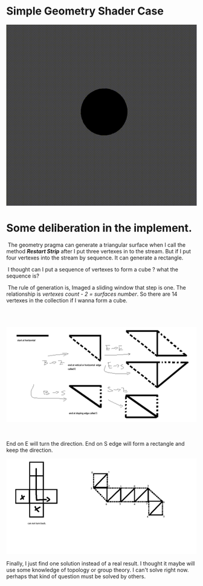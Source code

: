 # Simple Geometry Shader Case

 <img src="mdAsset\Geometry.gif" alt="Geometry" style="zoom: 80%;" />







# Some deliberation in the implement.

​	The geometry pragma can generate a triangular surface when I call the method ***Restart Strip*** after I put three vertexes in to the stream.  But if I put four vertexes into the stream by sequence. It can generate a rectangle. 

​	I thought can I put a sequence of vertexes to form a cube ? what the sequence is?

​	The rule of generation is, Imaged a sliding window that step is one. The relationship is *vertexes count - 2 = surfaces number*. So there are 14 vertexes in the collection if I wanna form a cube. 

​	

​	<img src="mdAsset\Define.png" alt="Define">

​	

End on E will turn the direction.
End on S edge will form a rectangle and keep the direction.

<img src="mdAsset\Case.png" alt="Case">

Finally, I just find one solution instead of a real result. I thought it maybe will use some knowledge of topology or group theory. I can't solve right now. perhaps that kind of question must be solved by others. 